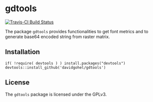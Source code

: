 # gdtools

[![Travis-CI Build Status](https://travis-ci.org/davidgohel/gdtools.svg?branch=master)](https://travis-ci.org/davidgohel/gdtools)

The package `gdtools` provides functionalities to get
font metrics and to generate base64 encoded string from 
raster matrix.

## Installation

    if( !require( devtools ) ) install.packages("devtools")
    devtools::install_github('davidgohel/gdtools')

License
-------
The `gdtools` package is licensed under the GPLv3. 
